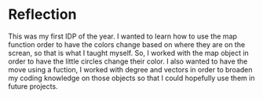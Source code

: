 Reflection
=============

This was my first IDP of the year. I wanted to learn how to use the map function order to have the colors change based on where they are on the screan, so that is what I taught myself. So, I worked with the map object in order to have the little circles change their color. I also wanted to have the move using a fuction, I worked with degree and vectors in order to broaden my coding knowledge on those objects so that I could hopefully use them in future projects.